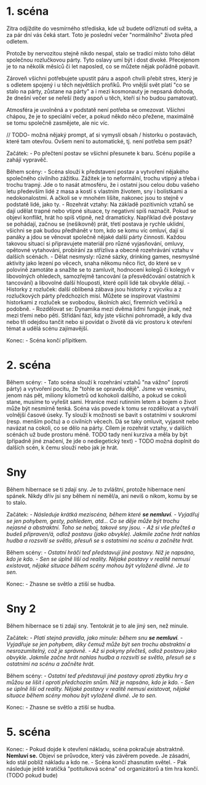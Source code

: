 # 1. scéna

Zítra odjíždíte do vesmírného střediska, kde už budete odříznutí od světa, a za pár dní vás čeká start. Toto je poslední večer "normálního" života před odletem.

Protože by nervozitou stejně nikdo nespal, stalo se tradicí místo toho dělat společnou rozlučkovou párty. Tyto oslavy umí být i dost divoké. Přecejenom je to na několik měsíců či let naposled, co se můžete nějak pořádně pobavit.

Zároveň všichni potřebujete upustit páru a aspoň chvíli přebít stres, který je s odletem spojený i u těch největších profíků. Pro vnější svět platí "co se stalo na párty, zůstane na párty" a i mezi kosmonauty je nepsaná dohoda, že dnešní večer se neřeší (tedy aspoň u těch, kteří si ho budou pamatovat).

Atmosféra je uvolněná a v podstatě není potřeba se omezovat. Všichni chápou, že je to speciální večer, a pokud někdo něco přežene, maximálně se tomu společně zasmějete, ale nic víc.

// TODO- možná nějaký prompt, ať si vymyslí obsah / historku o postavách, které tam otevřou. Ovšem není to automatické, tj. není potřeba sem psát?

Začátek:
    - Po přečtení postav se všichni přesunete k baru. Scénu popíše a zahájí vypravěč.

Během scény:
    - Scéna slouží k představení postav a vytvoření nějakého společného civilního zážitku. Zážitek je to neformální, trochu vtipný a třeba i trochu trapný. Jde o to nasát atmosféru, že i ostatní jsou celou dobu vašeho letu především lidé z masa a kostí s vlastním životem, sny i bolístkami a nedokonalostmi. A ačkoli se v mnohém lišíte, nakonec jsou to stejně v podstatě lidé, jako ty.
    - Rozehrát vztahy: Na základě pozitivních vztahů se dají udělat trapné nebo vtipné situace, ty negativní spíš naznačit. Pokud se objeví konflikt, hrát ho spíš vtipně, než dramaticky. Například dvě postavy se pohádají, začnou se (nešikovně) prát, třetí postava je rychle uklidní, všichni se pak budou předhánět v tom, kdo se komu víc omluví, dají si panáky a jdou se věnovat společně nějaké další párty činnosti. Každou takovou situací si připravujete materiál pro různé vyjasňování, omluvy, opětovné vytahování, probírání za střízliva a obecně rozehrávání vztahu v dalších scénách.
    - Dělat nesmysly: různé sázky, drinking games, nesmyslné aktivity jako lezení po věcech, snaha někomu něco říct, do které se v polovině zamotáte a snažíte se to zamluvit, hodnocení kolegů či kolegyň v libovolných ohledech, samozřejmě tancování (a přesvědčování ostatních k tancování) a libovolné další hlouposti, které opilí lidé tak obvykle dělají.
    - Historky z rozluček: další oblíbená zábava jsou historky z výcviku a z rozlučkových párty předchozích misí. Můžete se inspirovat vlastními historkami z rozluček se svobodou, školních akcí, firemních večírků a podobně.
    - Rozdělovat se: Dynamika mezi dvěma lidmi funguje jinak, než mezi třemi nebo pěti. Střídání fází, kdy jste všichni pohromadě, a kdy dva nebo tři odejdou tančit nebo si povídat o životě dá víc prostoru k otevření témat a udělá scénu zajímavější.

Konec:
    - Scéna končí přípitkem.

# 2. scéna

Během scény:
    - Tato scéna slouží k rozehrání vztahů "na vážno" (oproti párty) a vytvoření pocitu, že "tohle se opravdu dějě". Jsme ve vesmíru, jenom nás pět, miliony kilometrů od kohokoli dalšího, a pokud se cokoli stane, musíme to vyřešit sami. Hranice mezi rutinním letem a bojem o život může být nesmírně tenká. Scéna vás povede k tomu se rozdělovat a vytváří volnější časové úseky. Ty slouží k možnosti se bavit s ostatními v soukromí (resp. menším počtu) a o civilních věcech. Dá se taky omluvit, vyjasnit nebo navázat na cokoli, co se dělo na párty. Cílem je rozehrát vztahy, v dalších scénách už bude prostoru méně. TODO tady není kurzíva a měla by být (případně jiné značení, že jde o nediegetický text)
    - TODO možná doplnit do dalších scén, k čemu slouží nebo jak je hrát.

# Sny

Během hibernace se ti zdají sny. Je to zvláštní, protože hibernace není spánek. Nikdy dřív jsi sny během ní neměl/a, ani nevíš o nikom, komu by se to stalo.

Začátek:
    - _Následuje krátká meziscéna, během které __se nemluví__._
    - _Vyjadřuj se jen pohybem, gesty, pohledem, atd... Co se děje může být trochu nejasné a abstraktní. Toho se neboj, takové sny jsou._
    - _Až si vše přečteš a budeš připraven/á, odlož postavu (jako obvykle). Jakmile začne hrát nahlas hudba a rozsvítí se světlo, přesuň se s ostatními na scénu a začněte hrát._

Během scény:
    - _Ostatní hráči teď představují jiné postavy. Níž je napsáno, kdo je kdo._
    - _Sen se úplně liší od reality. Nějaké postavy v realitě nemusí existovat, nějaké situace během scény mohou být vyloženě divné. Je to sen._

Konec:
    - Zhasne se světlo a ztiší se hudba.

# Sny 2

Během hibernace se ti zdají sny. Tentokrát je to ale jiný sen, než minule.

Začátek:
    - _Platí stejná pravidla, jako minule: během snu __se nemluví__._
    - _Vyjadřuje se jen pohybem, díky čemuž může být sen trochu abstraktní a nesrozumitelný, což je správně._
    - _Až si pokyny přečteš, odlož postavu jako obvykle. Jakmile začne hrát nahlas hudba a rozsvítí se světlo, přesuň se s ostatními na scénu a začněte hrát._

Během scény:
    - _Ostatní teď představují jiné postavy oproti zbytku hry a můžou se lišit i oproti předchozím snům. Níž je napsáno, kdo je kdo._
    - _Sen se úplně liší od reality. Nějaké postavy v realitě nemusí existovat, nějaké situace během scény mohou být vyloženě divné. Je to sen._

Konec:
    - Zhasne se světlo a ztiší se hudba.

# 5. scéna

Konec:
    - Pokud dojde k otevření nákladu, scéna pokračuje abstraktně. __Nemluví se.__ Objeví se průvodce, který vás závěrem povede. Je zásadní, kdo stál poblíž nákladu a kdo ne.
    - Scéna končí zhasnutím světel.
    - Pak následuje ještě kratičká "potitulková scéna" od organizátorů a tím hra končí. (TODO pokud bude)
